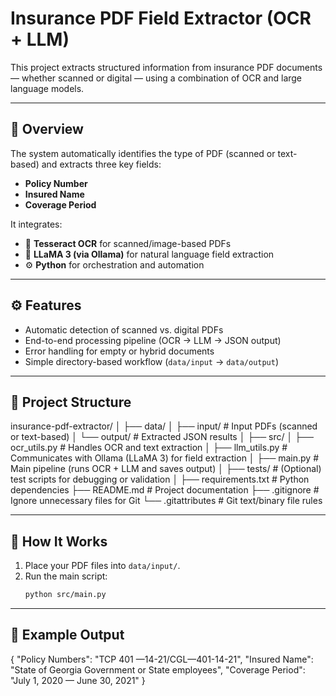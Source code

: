 # Insurance PDF Field Extractor (OCR + LLM)

This project extracts structured information from insurance PDF documents — whether scanned or digital — using a combination of OCR and large language models.

---

## 🧠 Overview

The system automatically identifies the type of PDF (scanned or text-based) and extracts three key fields:

- **Policy Number**
- **Insured Name**
- **Coverage Period**

It integrates:
- 🧩 **Tesseract OCR** for scanned/image-based PDFs  
- 💬 **LLaMA 3 (via Ollama)** for natural language field extraction  
- ⚙️ **Python** for orchestration and automation

---

## ⚙️ Features
- Automatic detection of scanned vs. digital PDFs  
- End-to-end processing pipeline (OCR → LLM → JSON output)  
- Error handling for empty or hybrid documents  
- Simple directory-based workflow (`data/input` → `data/output`)  

---

## 📂 Project Structure

insurance-pdf-extractor/
│
├── data/
│   ├── input/             # Input PDFs (scanned or text-based)
│   └── output/            # Extracted JSON results
│
├── src/
│   ├── ocr_utils.py       # Handles OCR and text extraction
│   ├── llm_utils.py       # Communicates with Ollama (LLaMA 3) for field extraction
│   ├── main.py            # Main pipeline (runs OCR + LLM and saves output)
│
├── tests/                 # (Optional) test scripts for debugging or validation
│
├── requirements.txt       # Python dependencies
├── README.md              # Project documentation
├── .gitignore             # Ignore unnecessary files for Git
└── .gitattributes         # Git text/binary file rules

---

## 🚀 How It Works

1. Place your PDF files into `data/input/`.
2. Run the main script:
   ```bash
   python src/main.py
---

## 🧩 Example Output
{
  "Policy Numbers": "TCP 401 —14-21/CGL—401-14-21",
  "Insured Name": "State of Georgia Government or State employees",
  "Coverage Period": "July 1, 2020 — June 30, 2021"
}
